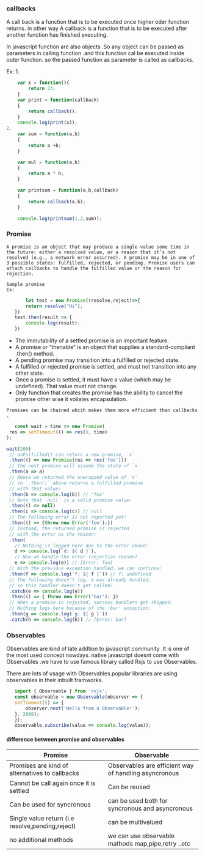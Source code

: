 ### callbacks
A call back is a function that is to be executed once higher oder function returns.
in other way A callback is a function that is to be executed after another function has finished executing.

In javascript function are also objects .So any object can be passed as parameters in calling function .and this function cal be executed inside outer function.
so the passed function as parameter is called as callbacks.


Ex:
1.  
```javascript
    var x = function(){
        return 23;
    }
    var print = function(callback)
    {
        return callback();
    }
    console.log(print(x));
2. 
    var sum = function(a,b)
    {
        return a +b;
    }

    var mul = function(a,b)
    {
        return a * b;
    }

    var printsum = function(a,b,callback)
    {
        return callback(a,b);
    }

    console.log(printsum(1,2,sum));
```
### Promise
    A promise is an object that may produce a single value some time in the future: either a resolved value, or a reason that it’s not resolved (e.g., a network error occurred). A promise may be in one of 3 possible states: fulfilled, rejected, or pending. Promise users can attach callbacks to handle the fulfilled value or the reason for rejection.
    
    Sample promise 
    Ex:
 ```javascript
        let test = new Promise((resolve,reject)=>{
        return resolve("Hi");
    })
    test.then(result => {
        console.log(result);
    })
 ```


*    The immutability of a settled promise is an important feature.
*    A promise or “thenable” is an object that supplies a standard-compliant .then() method.
*    A pending promise may transition into a fulfilled or rejected state.
*    A fulfilled or rejected promise is settled, and must not transition into any other state.
*    Once a promise is settled, it must have a value (which may be undefined). That value must not         change.
*    Only function that creates the promise has the ability to cancel the promise other wise it            voilates encapsulation.


    Promises can be chained whcih makes them more efficient than callbacks .
 ```javascript
    const wait = time => new Promise(
  res => setTimeout(() => res(), time)
);

wait(200)
  // onFulfilled() can return a new promise, `x`
  .then(() => new Promise(res => res('foo')))
  // the next promise will assume the state of `x`
  .then(a => a)
  // Above we returned the unwrapped value of `x`
  // so `.then()` above returns a fulfilled promise
  // with that value:
  .then(b => console.log(b)) // 'foo'
  // Note that `null` is a valid promise value:
  .then(() => null)
  .then(c => console.log(c)) // null
  // The following error is not reported yet:
  .then(() => {throw new Error('foo');})
  // Instead, the returned promise is rejected
  // with the error as the reason:
  .then(
    // Nothing is logged here due to the error above:
    d => console.log(`d: ${ d }`),
    // Now we handle the error (rejection reason)
    e => console.log(e)) // [Error: foo]
  // With the previous exception handled, we can continue:
  .then(f => console.log(`f: ${ f }`)) // f: undefined
  // The following doesn't log. e was already handled,
  // so this handler doesn't get called:
  .catch(e => console.log(e))
  .then(() => { throw new Error('bar'); })
  // When a promise is rejected, success handlers get skipped.
  // Nothing logs here because of the 'bar' exception:
  .then(g => console.log(`g: ${ g }`))
  .catch(h => console.log(h)) // [Error: bar]
```

### Observables 
Observables are kind of late addtion to javascript community .It is one of the most used concept nowdays.
native javascript doesnt come with Observables .we have to use famous library called Rxjs to use Observables.

There are lots of usage with Observables.popular libraries are using observables in their inbuilt framworks.
 ```javascript
    import { Observable } from 'rxjs';
    const observable = new Observable(observer => {
    setTimeout(() => {
        observer.next('Hello from a Observable!');
    }, 2000);
    });
    observable.subscribe(value => console.log(value));
```
 
#### difference between promise and observables

Promise | Observable
------------ | -------------
Promises are kind of alternatives to callbacks | Observables are efficient way of handling asyncronous 
Cannot be call again once it is settled  | Can be reused
Can be used for syncronous | can be used both for syncronous and asyncronous
Single value return (i.e resolve,pending,reject) | can be multivalued
no additional methods | we can use observable mathods map,pipe,retry ..etc


